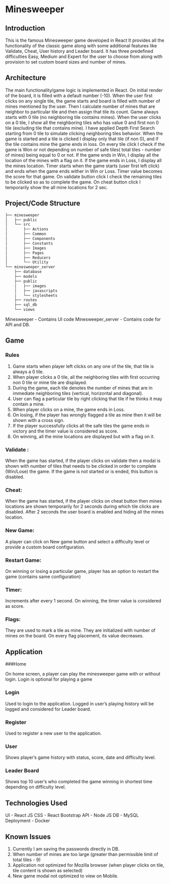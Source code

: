 # Minesweeper

## Introduction

This is the famous Minesweeper game developed in React It provides all the functionality of the classic game along with some additional features like Validate, Cheat, User history and Leader board. It has three predefined difficulties Easy, Medium and Expert for the user to choose from along with provision to set custom board sizes and number of mines. 


## Architecture

The main functionality/game logic is implemented in React.  On initial render of the board, it is filled with a default number (-10). When the user first clicks on any single tile, the game starts and board is filled with number of mines mentioned by the user. Then I calculate number of mines that are neighbor to particular tile and then assign that tile its count. Game always starts with 0 tile (no neighboring tile contains mines). When the user clicks on a 0 tile, I show all the neighboring tiles who has value 0 and first non 0 tile (excluding tile that contains mine). I have applied Depth First Search starting from 0 tile to simulate clicking neighboring tiles behavior. When the game is started and a tile is clicked I display only that tile (if non 0), and if the tile contains mine the game ends in loss. On every tile click I check if the game is Won or not depending on number of safe tiles( total tiles - number of mines) being equal to 0 or not. If the game ends in Win, I display all the location of the mines with a flag on it. If the game ends in Loss, I display all the mines location. Timer starts when the game starts (user first left click) and ends when the game ends wither in Win or Loss. Timer value becomes the score for that game. On validate button click I check the remaining tiles to be clicked so as to complete the game. On cheat button click I temporarily show the all mine locations for 2 sec. 


## Project/Code Structure
```bash
├── minesweeper
│   ├── public
│   └── src
│       ├── Actions
│       ├── Common
│       ├── Components
│       ├── Constants
│       ├── Images
│       ├── Pages
│       ├── Reducers
│       └── Utility
└── minesweeper_server
    ├── database
    ├── models
    ├── public
    │   ├── images
    │   ├── javascripts
    │   └── stylesheets
    ├── routes
    ├── sql_db
    └── views
```


Minesweeper - Contains UI code
Minesweeper_server - Contains code for API and DB.

## Game

### Rules

1. Game starts when player left clicks on any one of the tile, that tile is always a 0 tile.
2. When player clicks a 0 tile, all the neighboring tiles with first occurring non 0 tile or mine tile are displayed.
3. During the game, each tile denotes the number of mines that are in immediate neighboring tiles (vertical, horizontal and diagonal).
4. User can flag a particular tile by right clicking that tile if he thinks it may contain a mine.
5. When player clicks on a mine, the game ends in Loss.
6. On losing, if the player has wrongly flagged a tile as mine then it will be shown with a cross sign.
7. If the player successfully clicks all the safe tiles the game ends in victory and the timer value is considered as score.
8. On winning, all the mine locations are displayed but with a flag on it.

### Validate : 

When the game has started, if the player clicks on validate then a modal is shown with number of tiles that needs to be clicked in order to complete (Win/Lose) the game. If the game is not started or is ended, this button is disabled.

### Cheat:
	
When the game has started, if the player clicks on cheat button then mines locations are shown temporarily for 2 seconds during which tile clicks are disabled. After 2 seconds the user board is enabled and hiding all the mines location.

### New Game:

A player can click on New game button and select a difficulty level or provide a custom board configuration.

### Restart Game:

On winning or losing a particular game, player has an option to restart the game (contains same configuration)

### Timer:

Increments after every 1 second. On winning, the timer value is considered as score.

### Flags:

They are used to mark a tile as mine. They are initialized with number of mines on the board. On every flag placement, its value decreases.


## Application

###Home

On home screen, a player can play the minesweeper game with or without login. Login is optional for playing a game

### Login

Used to login to the application. Logged in user’s playing history will be logged and considered for Leader board.

### Register

Used to register a new user to the application.

### User

Shows player’s game history with status, score, date and difficulty level.

### Leader Board

Shows top 10 user’s who completed the game winning in shortest time depending on difficulty level.

## Technologies Used

UI - React JS
CSS - React Bootstrap
API - Node JS
DB - MySQL
Deployment - Docker

## Known Issues

1. Currently I am saving the passwords directly in DB.
2. When number of mines are too large (greater than permissible limit of total tiles - 9)
3. Application not optimized for Mozilla browser (when player clicks on tile, tile content is shown as selected)
4. New game modal not optimized to view on Mobile.



